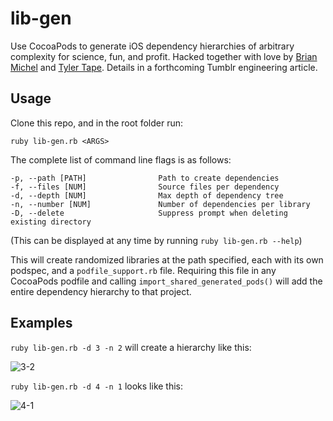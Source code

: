 # lib-gen

Use CocoaPods to generate iOS dependency hierarchies of arbitrary complexity for science, fun, and profit. Hacked together with love by [Brian Michel](https://github.com/brianmichel) and [Tyler Tape](https://github.com/sozorogami). Details in a forthcoming Tumblr engineering article.

## Usage

Clone this repo, and in the root folder run:

`ruby lib-gen.rb <ARGS>`

The complete list of command line flags is as follows:

```
-p, --path [PATH]                Path to create dependencies
-f, --files [NUM]                Source files per dependency
-d, --depth [NUM]                Max depth of dependency tree
-n, --number [NUM]               Number of dependencies per library
-D, --delete                     Suppress prompt when deleting existing directory
```

(This can be displayed at any time by running `ruby lib-gen.rb --help`)

This will create randomized libraries at the path specified, each with its own podspec, and a `podfile_support.rb` file. Requiring this file in any CocoaPods podfile and calling `import_shared_generated_pods()` will add the entire dependency hierarchy to that project.

## Examples

`ruby lib-gen.rb -d 3 -n 2` will create a hierarchy like this:

![3-2](https://cloud.githubusercontent.com/assets/1407680/14930103/6ba83a28-0e2f-11e6-92b7-fb72da22614a.png)

`ruby lib-gen.rb -d 4 -n 1` looks like this:

![4-1](https://cloud.githubusercontent.com/assets/1407680/14930114/781f327a-0e2f-11e6-80c2-442d35e089c6.png)
